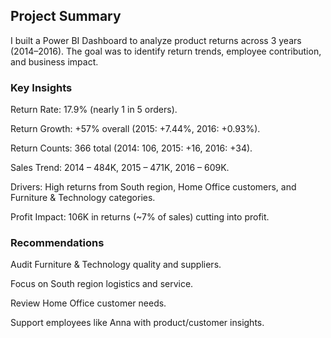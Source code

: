 ## Project Summary

I built a Power BI Dashboard to analyze product returns across 3 years (2014–2016).
The goal was to identify return trends, employee contribution, and business impact.

### Key Insights

Return Rate: 17.9% (nearly 1 in 5 orders).

Return Growth: +57% overall (2015: +7.44%, 2016: +0.93%).

Return Counts: 366 total (2014: 106, 2015: +16, 2016: +34).

Sales Trend: 2014 – 484K, 2015 – 471K, 2016 – 609K.

Drivers: High returns from South region, Home Office customers, and Furniture & Technology categories.

Profit Impact: 106K in returns (~7% of sales) cutting into profit.

### Recommendations

Audit Furniture & Technology quality and suppliers.

Focus on South region logistics and service.

Review Home Office customer needs.

Support employees like Anna with product/customer insights.
